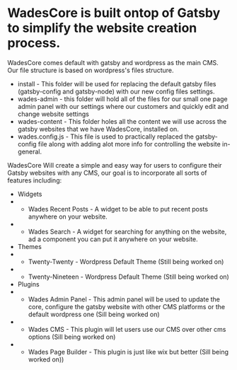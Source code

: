 # WadesCore is built ontop of Gatsby to simplify the website creation process. 
WadesCore comes default with gatsby and wordpress as the main CMS.
Our file structure is based on wordpress's files structure.

- install - This folder will be used for replacing the default gatsby files (gatsby-config and gatsby-node) with our new config files settings.
- wades-admin - this folder will hold all of the files for our small one page admin panel with our settings where our customers and quickly edit and change website settings
- wades-content - This folder holes all the content we will use across the gatsby websites that we have WadesCore, installed on.
- wades.config.js - This file is used to practically replaced the gatsby-config file along with adding alot more info for controlling the website in-general.


WadesCore Will create a simple and easy way for users to configure their Gatsby websites with any CMS, our goal is to incorporate all sorts of features including:
- Widgets
- - Wades Recent Posts - A widget to be able to put recent posts anywhere on your website.
- - Wades Search - A widget for searching for anything on the website, ad a component you can put it anywhere on your website.
- Themes 
- - Twenty-Twenty - Wordpress Default Theme (Still being worked on)
- - Twenty-Nineteen - Wordpress Default Theme (Still being worked on)
- Plugins
- - Wades Admin Panel - This admin panel will be used to update the core, configure the gatsby website with other CMS platforms or the default wordpress one (Sill being worked on)
- - Wades CMS - This plugin will let users use our CMS over other cms options (Sill being worked on)
- - Wades Page Builder - This plugin is just like wix but better (Sill being worked on))